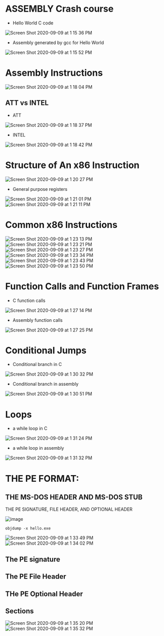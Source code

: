 # ASSEMBLY Crash course
* Hello World C code

![Screen Shot 2020-09-09 at 1 15 36 PM](https://user-images.githubusercontent.com/47218880/92637579-9f531c00-f29e-11ea-879c-ad0fbd7b08aa.png)

* Assembly generated by gcc for Hello World

![Screen Shot 2020-09-09 at 1 15 52 PM](https://user-images.githubusercontent.com/47218880/92637588-a24e0c80-f29e-11ea-8190-ba3cca1b0778.png)

# Assembly Instructions
![Screen Shot 2020-09-09 at 1 18 04 PM](https://user-images.githubusercontent.com/47218880/92637833-040e7680-f29f-11ea-9877-b77a83d75cbf.png)

## ATT vs INTEL


* ATT

![Screen Shot 2020-09-09 at 1 18 37 PM](https://user-images.githubusercontent.com/47218880/92637838-05d83a00-f29f-11ea-9b39-4e2a0932096f.png)


* INTEL

![Screen Shot 2020-09-09 at 1 18 42 PM](https://user-images.githubusercontent.com/47218880/92637851-08d32a80-f29f-11ea-8405-c4df108970e2.png)

# Structure of An x86 Instruction

![Screen Shot 2020-09-09 at 1 20 27 PM](https://user-images.githubusercontent.com/47218880/92638104-67000d80-f29f-11ea-99b6-1d27b82fe7b9.png)


* General purpose registers

![Screen Shot 2020-09-09 at 1 21 01 PM](https://user-images.githubusercontent.com/47218880/92638107-68c9d100-f29f-11ea-97e8-ad04f48ec913.png)
![Screen Shot 2020-09-09 at 1 21 11 PM](https://user-images.githubusercontent.com/47218880/92638110-69fafe00-f29f-11ea-9983-09973e8ed4eb.png)

# Common x86 Instructions

![Screen Shot 2020-09-09 at 1 23 13 PM](https://user-images.githubusercontent.com/47218880/92638356-c3632d00-f29f-11ea-9210-62e1556e4cf5.png)
![Screen Shot 2020-09-09 at 1 23 21 PM](https://user-images.githubusercontent.com/47218880/92638361-c4945a00-f29f-11ea-971e-a2bc3e0b3683.png)
![Screen Shot 2020-09-09 at 1 23 27 PM](https://user-images.githubusercontent.com/47218880/92638364-c5c58700-f29f-11ea-9f41-f1ebed9bc653.png)
![Screen Shot 2020-09-09 at 1 23 34 PM](https://user-images.githubusercontent.com/47218880/92638368-c78f4a80-f29f-11ea-92bd-85747ef94673.png)
![Screen Shot 2020-09-09 at 1 23 43 PM](https://user-images.githubusercontent.com/47218880/92638373-c9590e00-f29f-11ea-82c0-0f9dd2299806.png)
![Screen Shot 2020-09-09 at 1 23 50 PM](https://user-images.githubusercontent.com/47218880/92638732-59975300-f2a0-11ea-9377-6f30c185f6cd.png)
 


# Function Calls and Function Frames

* C function calls

![Screen Shot 2020-09-09 at 1 27 14 PM](https://user-images.githubusercontent.com/47218880/92638740-5e5c0700-f2a0-11ea-8df1-6a1d0e276c49.png)

* Assembly function calls

![Screen Shot 2020-09-09 at 1 27 25 PM](https://user-images.githubusercontent.com/47218880/92638744-6025ca80-f2a0-11ea-824b-b371bb083c4e.png)


# Conditional Jumps 

* Conditional branch in C

![Screen Shot 2020-09-09 at 1 30 32 PM](https://user-images.githubusercontent.com/47218880/92639002-d5919b00-f2a0-11ea-9a0d-21558576905e.png)


* Conditional branch in assembly

![Screen Shot 2020-09-09 at 1 30 51 PM](https://user-images.githubusercontent.com/47218880/92639005-d62a3180-f2a0-11ea-9f7a-28caf08cbc8a.png)


# Loops

* a while loop in C

![Screen Shot 2020-09-09 at 1 31 24 PM](https://user-images.githubusercontent.com/47218880/92639020-dc201280-f2a0-11ea-9642-a0205df6cf0a.png)


* a while loop in assembly

![Screen Shot 2020-09-09 at 1 31 32 PM](https://user-images.githubusercontent.com/47218880/92639024-dc201280-f2a0-11ea-9c60-370f6aa81cf6.png)




# THE PE FORMAT:



## THE MS-DOS HEADER AND MS-DOS STUB

THE PE SIGNATURE, FILE HEADER, AND OPTIONAL HEADER


![image](https://user-images.githubusercontent.com/47218880/92636773-85650980-f29d-11ea-8e9c-1fe2a0eada58.png)

```
objdump -x hello.exe

```
![Screen Shot 2020-09-09 at 1 33 49 PM](https://user-images.githubusercontent.com/47218880/92639268-2903e900-f2a1-11ea-81ca-685f21a0ccfe.png)
![Screen Shot 2020-09-09 at 1 34 02 PM](https://user-images.githubusercontent.com/47218880/92639273-2acdac80-f2a1-11ea-989d-5afab21ac852.png)



## The PE signature

## The PE File Header

## THe PE Optional Header

## Sections

![Screen Shot 2020-09-09 at 1 35 20 PM](https://user-images.githubusercontent.com/47218880/92639411-5e103b80-f2a1-11ea-9644-68ef86247e78.png)
![Screen Shot 2020-09-09 at 1 35 32 PM](https://user-images.githubusercontent.com/47218880/92639413-5f416880-f2a1-11ea-9924-b8b456e8b93b.png)

